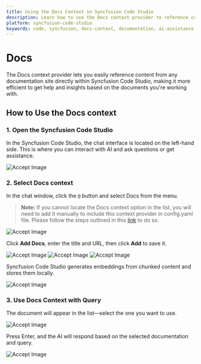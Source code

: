 ```yaml
---
title: Using the Docs Context in Syncfusion Code Studio
description: Learn how to use the Docs context provider to reference content from documentation sites directly in Syncfusion Code Studio.
platform: syncfusion-code-studio
keywords: code, syncfusion, docs-context, documentation, ai-assistance, developer-tools, productivity
---
```


# Docs 

The Docs context provider lets you easily reference content from any documentation site directly within Syncfusion Code Studio, making it more efficient to get help and insights based on the documents you're working with.



## How to Use the Docs context

### 1. Open the Syncfusion Code Studio

In the Syncfusion Code Studio, the chat interface is located on the left-hand side. This is where you can interact with AI and ask questions or get assistance.

<img src="../feature-images/open_chat.png" alt="Accept Image"  />

### 2. Select Docs context

In the chat window, click the `@` button and select Docs from the menu. 
> **Note:** If you cannot locate the Docs context option in the list, you will need to add it manually to include this context provider in config.yaml file. Please follow the steps outlined in this [link](https://help.syncfusioncody.com/syncfusion-code-studio/features/context-providers/add-more-contextproviders/How-to-configure-more-contextproviders) to do so. 

<img src="../feature-images/click-context.png" alt="Accept Image"  />  



Click **Add Docs**, enter the title and URL, then click **Add** to save it.

<img src="../feature-images/docs-opencontext.png" alt="Accept Image"  />

<img src="../feature-images/docs-adddocs.png" alt="Accept Image"  />

<img src="../feature-images/docs-enterdetails.png" alt="Accept Image"  />

Syncfusion Code Studio generates embeddings from chunked content and stores them locally.


<img src="../feature-images/docs-loading.png" alt="Accept Image"  />

### 3. Use Docs Context with Query

The document will appear in the list—select the one you want to use.

<img src="../feature-images/docs-choose.png" alt="Accept Image"  />

Press Enter, and the AI will respond based on the selected documentation and query.

<img src="../feature-images/docs-output.png" alt="Accept Image"  />

